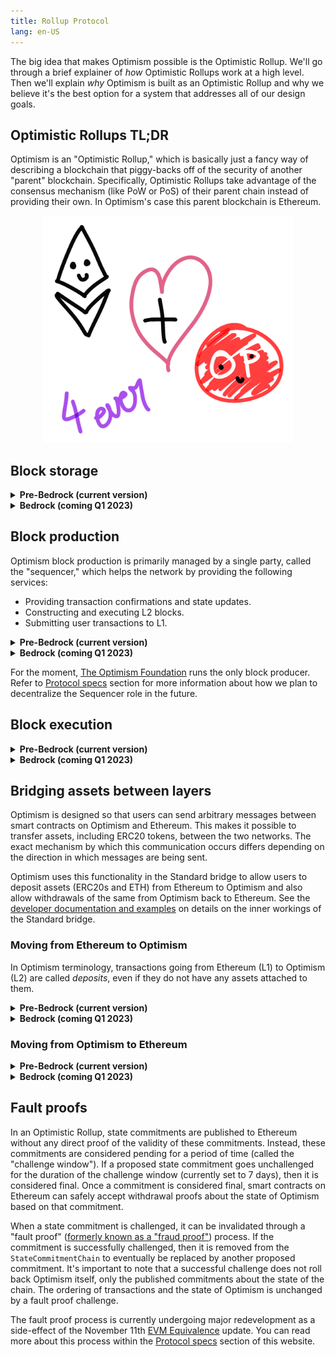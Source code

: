 ```yaml
---
title: Rollup Protocol
lang: en-US
---
```


The big idea that makes Optimism possible is the Optimistic Rollup.
We'll go through a brief explainer of *how* Optimistic Rollups work at a high level.
Then we'll explain *why* Optimism is built as an Optimistic Rollup and why we believe it's the best option for a system that addresses all of our design goals.

## Optimistic Rollups TL;DR

Optimism is an "Optimistic Rollup," which is basically just a fancy way of describing a blockchain that piggy-backs off of the security of another "parent" blockchain.
Specifically, Optimistic Rollups take advantage of the consensus mechanism (like PoW or PoS) of their parent chain instead of providing their own.
In Optimism's case this parent blockchain is Ethereum.

<div align="center">
<img width="400" src="../../assets/docs/how-optimism-works/1.png">
</div>


## Block storage

<details>
<summary><b>Pre-Bedrock (current version)</b></summary>

All Optimism blocks are stored within a special smart contract on Ethereum called the [`CanonicalTransactionChain`](https://etherscan.io/address/0x5E4e65926BA27467555EB562121fac00D24E9dD2) (or CTC for short).
Optimism blocks are held within an append-only list inside of the CTC (we'll explain exactly how blocks are added to this list in the next section).
This append-only list forms the Optimism blockchain.

The `CanonicalTransactionChain` includes code that guarantees that the existing list of blocks cannot be modified by new Ethereum transactions.
However, this guarantee can be broken if the Ethereum blockchain itself is reorganized and the ordering of past Ethereum transactions is changed.
The Optimism mainnet is configured to be robust against block reorganizations of up to 50 Ethereum blocks.
If Ethereum experiences a reorg larger than this, Optimism will reorg as well.

Of course, it's a key security goal of Ethereum to not experience these sort of significant block reorganizations.
Optimism is therefore secure against large block reorganizations as long as the Ethereum consensus mechanism is too.
It's through this relationship (in part, at least) that Optimism derives its security properties from Ethereum.

</details>

<details>
<summary><b>Bedrock (coming Q1 2023)</b></summary>

In Bedrock L2 blocks are saved to the Ethereum blockchain using a non-contract address ([`0xff00000000000000000000000000000000000420`](https://etherscan.io/address/0xff00000000000000000000000000000000000420)), to minimize the L1 gas expense.
As these blocks are submitted as transaction calldata on Ethereum, there is no way to modify or censor them after the "transaction" is included in a block that has enough attestations.
This is the way that Optimism inherits the availability and integrity guarantees of Ethereum.

Blocks are written to L1 in [a compressed format](https://github.com/ethereum-optimism/optimism/blob/develop/specs/derivation.md#batch-submission-wire-format) to reduce costs.
This is important because writing to L1 is [the major cost of Optimism transactions](../developers/build/transaction-fees.md).

</details>



## Block production

Optimism block production is primarily managed by a single party, called the "sequencer," which helps the network by providing the following services:

- Providing transaction confirmations and state updates.
- Constructing and executing L2 blocks.
- Submitting user transactions to L1.


<details>
<summary><b>Pre-Bedrock (current version)</b></summary>

The sequencer has no mempool and transactions are immediately accepted or rejected in the order they were received.
When a user sends their transaction to the sequencer, the sequencer checks that the transaction is valid (i.e. pays a sufficient fee) and then applies the transaction to its local state as a pending block.
These pending blocks are periodically submitted in large batches to Ethereum for finalization.
This batching process significantly reduces overall transaction fees by spreading fixed costs over all of the transactions within a given batch.
The sequencer also applies some basic compression techniques to minimize the amount of data published to Ethereum.


Because the sequencer is given priority write access to the L2 chain, the sequencer can provide a strong guarantee of what state will be finalized as soon as it decides on a new pending block.
In other words, it is precisely known what will be the impact of the transaction.
As a result, the L2 state can be reliably updated extremely quickly.
Benefits of this include a snappy, instant user experience, with things like near-real-time Uniswap price updates.

Alternatively, users can skip the sequencer entirely and submit their transactions directly to the `CanonicalTransactionChain` via an Ethereum transaction.
This is typically more expensive because the fixed cost of submitting this transaction is paid entirely by the user and is not amortized over many different transactions.
However, this alternative submission method has the advantage of being resistant to censorship by the sequencer.
Even if the sequencer is actively censoring a user, the user can always continue to use Optimism and recover any funds through this mechanism.

</details>


<details>
<summary><b>Bedrock (coming Q1 2023)</b></summary>

In Bedrock the sequencer does have a mempool, similar to L1 Ethereum, but the mempool is private to avoid opening opportunities for MEV.
Blocks are produced every two seconds, regardless of whether they are empty (no transactions), filled up to the block gas limit with transactions, or anything in between.

Transactions get to the sequencer in two ways:

1. Transactions submitted on L1 (called *deposits* whether they have assets attached or not) are included in the chain in the appropriate L2 block.
   Every L2 block is identified by the "epoch" (the L1 block to which it corresponds, which typically has happened a few minutes before the L2 block) and its serial number within that epoch.
   The first block of the epoch includes all the deposits that happened in the L1 block to which it corresponds.
   If the sequencer attempts to ignore a legitimate L1 transaction it ends up with a state that is inconsistent with the verifiers, same as if the sequencer tried to fake the state by other means.
   This provides Optimism with L1 Ethereum level censorship resistance.
   You can read more about this mechanism [is the protocol specifications](https://github.com/ethereum-optimism/optimism/blob/develop/specs/derivation.md#deriving-the-transaction-list).

1. Transactions submitted directly to the sequnecer. 
   These transactions are a lot cheaper to submit (because you do not need the expense of a separate L1 transaction), but of course they cannot be made censorship resistant, because the sequencer is the only entity that knows about them.

</details>

For the moment, [The Optimism Foundation](https://www.optimism.io/) runs the only block producer. Refer to [Protocol specs](../protocol/README.md) section for more information about how we plan to decentralize the Sequencer role in the future.

## Block execution

<details>
<summary><b>Pre-Bedrock (current version)</b></summary>

Ethereum nodes download blocks from Ethereum's p2p network.
Optimism nodes instead download blocks directly from the append-only list of blocks held within the `CanonicalTransactionChain` contract.
See the above section regarding [block storage](#block-storage) for more information about how blocks are stored within this contract.

Optimism nodes are made up of two primary components, the Ethereum data indexer and the Optimism client software.
The Ethereum data indexer, also called the ["data transport layer"](https://github.com/ethereum-optimism/optimism/tree/develop/packages/data-transport-layer) (or DTL), reconstructs the Optimism blockchain from blocks published to the `CanonicalTransactionChain` contract.
The DTL searches for events emitted by the `CanonicalTransactionChain` that signal that new Optimism blocks have been published.
It then inspects the transactions that emitted these events to reconstruct the published blocks in the [standard Ethereum block format](https://ethereum.org/en/developers/docs/blocks/#block-anatomy).

The second part of the Optimism node, the Optimism client software, is an almost completely vanilla version of [Geth](https://github.com/ethereum/go-ethereum).
This means Optimism is close to identical to Ethereum under the hood.
In particular, Optimism shares the same [Ethereum Virtual Machine](https://ethereum.org/en/developers/docs/evm/), the same [account and state structure](https://ethereum.org/en/developers/docs/accounts/), and the same [gas metering mechanism and fee schedule](https://ethereum.org/en/developers/docs/gas/).
We refer to this architecture as ["EVM Equivalence"](https://medium.com/ethereum-optimism/introducing-evm-equivalence-5c2021deb306) and it means that most Ethereum tools (even the most complex ones) "just work" with Optimism.

The Optimism client software continuously monitors the DTL for newly indexed blocks.
When a new block is indexed, the client software will download it and execute the transactions included within it.
The process of executing a transaction on Optimism is the same as on Ethereum: we load the Optimism state, apply the transaction against that state, and then record the resulting state changes.
This process is then repeated for each new block indexed by the DTL.

</details>

<details>
<summary><b>Bedrock (coming Q1 2023)</b></summary>

The execution engine (implemented as the `op-geth` component) receive blocks using two mechanisms:

1. The execution engine can update itself using peer to peer network with other execution engines.
   This operates the same way that the L1 execution clients synchronize the state across the network.
   You can read more about it [in the specs](https://github.com/ethereum-optimism/optimism/blob/develop/specs/exec-engine.md#happy-path-sync). 

1. The rollup node (implemented as the `op-node` component) derives the L2 blocks from L1.
   This mechanism is slower, but censorship resistant.
   You can read more about it [in the specs](https://github.com/ethereum-optimism/optimism/blob/develop/specs/exec-engine.md#worst-case-sync).


</details>

## Bridging assets between layers

Optimism is designed so that users can send arbitrary messages between smart contracts on Optimism and Ethereum.
This makes it possible to transfer assets, including ERC20 tokens, between the two networks.
The exact mechanism by which this communication occurs differs depending on the direction in which messages are being sent.

Optimism uses this functionality in the Standard bridge to allow users to deposit assets (ERC20s and ETH) from Ethereum to Optimism and also allow withdrawals of the same from Optimism back to Ethereum.
See the [developer documentation and examples](../developers/bridge/standard-bridge/) on details on the inner workings of the Standard bridge.

### Moving from Ethereum to Optimism

In Optimism terminology, transactions going from Ethereum (L1) to Optimism (L2) are called *deposits*, even if they do not have any assets attached to them.

<details>
<summary><b>Pre-Bedrock (current version)</b></summary>

To send messages from Ethereum to Optimism, users simply need to trigger the `CanonicalTransactionChain` contract on Ethereum to create a new block on Optimism block.
See the above section on [block production](#block-production) for additional context.
User-created blocks can include transactions that will appear to originate from the address that generated the block.

</details>

<details>
<summary><b>Bedrock (coming Q1 2023)</b></summary>

The contract interface for deposits is very similar, you use [`L1CrossDomainMessenger`](https://github.com/ethereum-optimism/optimism-tutorial/tree/main/cross-dom-comm) or [`L1StandardBridge`](https://github.com/ethereum-optimism/optimism/blob/develop/packages/contracts-bedrock/contracts/L1/L1StandardBridge.sol).
Deposit transactions become part of the canonical blockchain in the first L2 block of the "epoch" corresponding to the L1 block where the deposits were made. 
This L2 block will usually be created a few minutes after the corresponding L1 block.
You can read more about this [in the specs](https://github.com/ethereum-optimism/optimism/blob/develop/specs/deposits.md).

</details>

### Moving from Optimism to Ethereum

<details>
<summary><b>Pre-Bedrock (current version)</b></summary>

It's not possible for contracts on Optimism to easily generate transactions on Ethereum in the same way as Ethereum contracts can generate transactions on Optimism.
As a result, the process of sending data from Optimism back to Ethereum is somewhat more involved.
Instead of automatically generating authenticated transactions, we must instead be able to make provable statements about the state of Optimism to contracts sitting on Ethereum.

Making provable statements about the state of Optimism requires a [cryptographic commitment](https://en.wikipedia.org/wiki/Commitment_scheme) in the form of the root of the Optimism's [state trie](https://medium.com/@eiki1212/ethereum-state-trie-architecture-explained-a30237009d4e).
Optimism's state is updated after each block, so this commitment will also change after every block.
Commitments are regularly published (approximately once or twice per hour) to a smart contract on Ethereum called the [`StateCommitmentChain`](https://etherscan.io/address/0xBe5dAb4A2e9cd0F27300dB4aB94BeE3A233AEB19).

Users can use these commitments to generate [Merkle tree proofs](https://en.wikipedia.org/wiki/Merkle_tree) about the state of Optimism.
These proofs can be verified by smart contracts on Ethereum.
Optimism maintains a convenient cross-chain communication contract, the [`L1CrossDomainMessenger`](https://etherscan.io/address/0x25ace71c97B33Cc4729CF772ae268934F7ab5fA1), which can verify these proofs, typically used for withdrawals, on behalf of other contracts.

These proofs can be used to make verifiable statements about the data within the storage of any contract on Optimism at a specific block height.
This basic functionality can then be used to enable contracts on Optimism to send messages to contracts on Ethereum.
The [`L2ToL1MessagePasser`](https://explorer.optimism.io/address/0x4200000000000000000000000000000000000000) contract (predeployed to the Optimism network) can be used by contracts on Optimism to store a message in the Optimism state.
Users can then prove to contracts on Ethereum that a given contract on Optimism did, in fact, mean to send some given message by showing that the hash of this message has been stored within the `L2ToL1MessagePasser` contract.

</details>

<details>
<summary><b>Bedrock (coming Q1 2023)</b></summary>

Withdrawals (the term is used for any Optimism to Ethereum message, regardless of whether it has attached assets or not) have three stages:

1. You initialize withdrawals with an L2 transaction.

1. Wait for the next output root to be submitted to L1 (you can see this on [the SDK](../sdk/js-client.md)) and then submit the withdrawal proof using `proveWithdrawalTransaction`.
   This new step enables offchain monitoring of the withdrawals, which makes it easier to identify incorrect withdrawals or output roots.
   This protects Optimism users against a whole class of potential bridge vulnerabilities.

1. After the fault challenge period ends (a week on mainnet, less than that on the test network), finalize the withdrawal.

[You can read the full withdrawal specifications here](https://github.com/ethereum-optimism/optimism/blob/develop/specs/withdrawals.md)

</details>

## Fault proofs

In an Optimistic Rollup, state commitments are published to Ethereum without any direct proof of the validity of these commitments.
Instead, these commitments are considered pending for a period of time (called the "challenge window").
If a proposed state commitment goes unchallenged for the duration of the challenge window (currently set to 7 days), then it is considered final.
Once a commitment is considered final, smart contracts on Ethereum can safely accept withdrawal proofs about the state of Optimism based on that commitment.

When a state commitment is challenged, it can be invalidated through a "fault proof" ([formerly known as a "fraud proof"](https://github.com/ethereum-optimism/optimistic-specs/discussions/53)) process.
If the commitment is successfully challenged, then it is removed from the `StateCommitmentChain` to eventually be replaced by another proposed commitment.
It's important to note that a successful challenge does not roll back Optimism itself, only the published commitments about the state of the chain.
The ordering of transactions and the state of Optimism is unchanged by a fault proof challenge.

The fault proof process is currently undergoing major redevelopment as a side-effect of the November 11th [EVM Equivalence](https://medium.com/ethereum-optimism/introducing-evm-equivalence-5c2021deb306) update.
You can read more about this process within the [Protocol specs](../protocol/README.md) section of this website.


